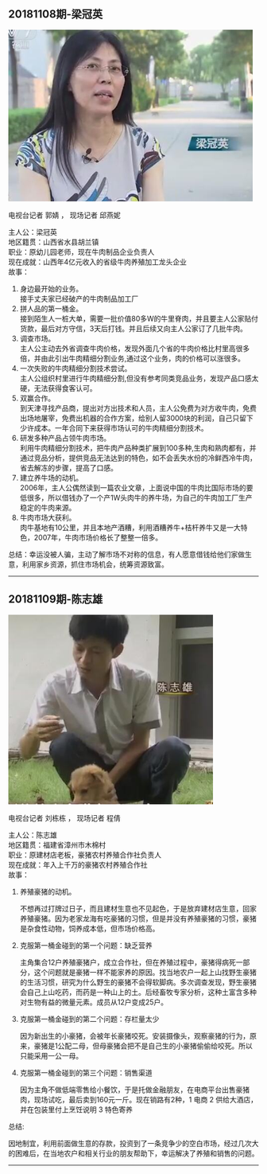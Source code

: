 ## **20181108期-梁冠英**

![梁冠英](../pic/1.jpg)

电视台记者 郭婧 ， 现场记者 邱燕妮

主人公：梁冠英<br>地区籍贯：山西省水县胡兰镇<br>
职业：原幼儿园老师，现在牛肉制品企业负责人<br>
现在成就：山西年4亿元收入的省级牛肉养殖加工龙头企业<br>
故事：<br>

1. 身边最开始的业务。<br>
   接手丈夫家已经破产的牛肉制品加工厂
2. 拼人品的第一桶金。<br>
   接到陌生人一桩大单，需要一批价值80多W的牛里脊肉，并且要主人公家贴付货款，最后对方守信，3天后打钱。并且后续又向主人公家订了几批牛肉。
3. 调查市场。<br>
   主人公主动去外省调查牛肉价格，发现外面几个省的牛肉价格比村里高很多倍，并由此引出牛肉精细分割业务,通过这个业务，肉的价格可以涨很多。
4. 一次失败的牛肉精细分割技术尝试。<br>
   主人公组织村里进行牛肉精细分割,但没有参考同类竞品业务，发现产品口感太硬，无法获得食客认可。
5. 双赢合作。<br>
   到天津寻找产品商，提出对方出技术和人员，主人公免费为对方收牛肉，免费出场地屠宰，免费出机器的合作方案，给别人留3000块的利润，自己只留下少许成本。一年合同下来获得市场认可的牛肉精细分割技术。
6. 研发多种产品占领牛肉市场。<br>
   利用牛肉精细分割技术，把牛肉产品种类扩展到100多种,生肉和熟肉都有，并通过竞品分析，提供竞品无法达到的特色，如不会丢失水份的冷鲜西冷牛肉，省去解冻的步骤，提高了口感。
7. 建立养牛场的动机。<br>
   2006年，主人公偶然读到一篇农业文章，上面说中国的牛肉比国际市场的要低很多，所以借钱办了一个产1W头肉牛的养牛场，为自己的牛肉加工厂生产稳定的牛肉来源。
8. 牛肉市场大获利。<br>
   肉牛基地有10公里，并且本地产酒糟，利用酒糟养牛+桔杆养牛又是一大特色，2007年，牛肉市场价格长了整整一倍多。

总结：幸运没被人骗，主动了解市场不对称的信息，有人愿意借钱给他们家做生意，利用家乡资源，抓住市场机会，统筹资源致富。

---

## **20181109期-陈志雄**
![陈志雄](../pic/2.jpg)


电视台记者 刘栋栋 ， 现场记者  程倩

主人公：陈志雄<br>
地区籍贯：福建省漳州市木棉村<br>职业：原建材店老板，豪猪农村养殖合作社负责人<br>
现在成就：年入上千万的豪猪农村养殖合作社<br>
故事：<br>

1. 养殖豪猪的动机。

   不想再过打牌过日子，而且建材生意也不见起色，于是放弃建材店生意，回家养殖豪猪。因为老家龙海有吃豪猪的习惯，但是并没有养殖豪猪的习惯，豪猪是杂食性动物，饲养成本低，但市场价格高。

2. 克服第一桶金碰到的第一个问题：缺乏营养

   主角集合12户养殖豪猪户，成立合作社，但在养殖过程中，豪猪得病死一部分，这个问题就是豪猪一样不能家养的原因。找当地农户一起上山找野生豪猪的生活习惯，研究为什么野生的豪猪不会得软脚病。多次调查发现，野生豪猪会自己上山吃药，而药是一种山上的土。后经畜牧专家分析，这种土富含多种对生物有益的微量元素。成员从12户变成25户。

3. 克服第一桶金碰到的第二个问题：存栏量太少

   因为新出生的小豪猪，会被年长豪猪咬死。安装摄像头，观察豪猪的行为，原来，豪猪是1公配二母，但母豪猪会把不是自己生的小豪猪偷偷给咬死。所以只能采用一公一母。

4. 克服第一桶金碰到的第三个问题：销售渠道

   因为主角不做低端零售给小餐饮，于是托做金融朋友，在电商平台出售豪猪肉，现场试吃，最后卖到160元一斤。现在销路有2种，1 电商 2 供给大酒店，并在包装里付上烹饪说明 3 特色寄养

总结:

因地制宜，利用前面做生意的存款，投资到了一条竞争少的空白市场，经过几次大的困难后，在当地农户和相关行业的朋友帮助下，幸运解决了养殖和销售的问题。

----



